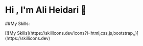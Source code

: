 # Hi , I'm Ali Heidari 👋

##My Skills:
<p>
  [![My Skills](https://skillicons.dev/icons?i=html,css,js,bootstrap,,)](https://skillicons.dev)
</p>
